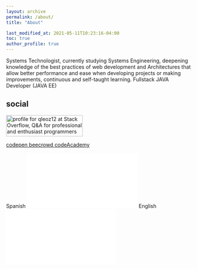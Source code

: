 ```yaml
---
layout: archive
permalink: /about/
title: "About"

last_modified_at: 2021-05-11T10:23:16-04:00
toc: true
author_profile: true
---
```


Systems Technologist, currently studying Systems
Engineering, deepening knowledge of the best practices of
web development and Architectures that allow better
performance and ease when developing projects or making
improvements, continuous and self-taught learning.
Fullstack JAVA Developer (JAVA EE)


## social

<a href="https://stackoverflow.com/users/7258885/qleoz12"><img src="https://stackoverflow.com/users/flair/7258885.png?theme=dark" width="208" height="58" alt="profile for qleoz12 at Stack Overflow, Q&amp;A for professional and enthusiast programmers" title="profile for qleoz12 at Stack Overflow, Q&amp;A for professional and enthusiast programmers"></a>

<a href="https://codepen.io/qleoz12">
codepen
</a>

<a href="https://www.beecrowd.com.br/judge/en/profile/388592">
beecrowd
</a>

<a href="https://www.codecademy.com/profiles/Qleoz12">
codeAcademy
</a>

Spanish
<embed src="{{ site.url }}{{ site.baseurl }}/assets/cv/formato hoja de vida.pdf" type="application/pdf" />
English
<embed src="{{ site.url }}{{ site.baseurl }}/assets/cv/my-cv.pdf" type="application/pdf" />